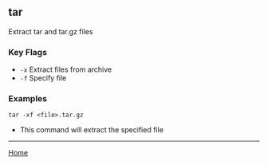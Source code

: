 ## tar
Extract tar and tar.gz files
### Key Flags
- `-x` Extract files from archive
- `-f` Specify file
### Examples
`tar -xf <file>.tar.gz`
- This command will extract the specified file
---
[Home](Tool%20Index.md)